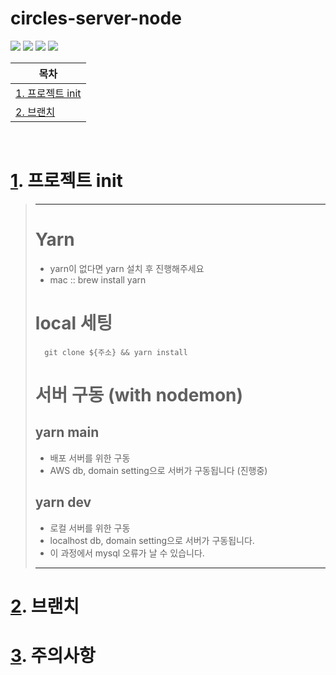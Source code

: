 # circles-server-node

<img src="https://img.shields.io/badge/TypeScript-3178C6?style=flat-square&logo=TypeScript&logoColor=white"/> <img src="https://img.shields.io/badge/Yarn-2C8EBB?style=flat-square&logo=Yarn&logoColor=white"/> <img src="https://img.shields.io/badge/NGINX-009639?style=flat-square&logo=NGINX&logoColor=white"/> <img src="https://img.shields.io/badge/aws-232F3E?style=flat-square&logo=Amazonaws&logoColor=white"/>

| <a id="a1"></a>목차         |
| --------------------------- |
| [1. 프로젝트 init](#1)<br/> |
| [2. 브랜치 ](#2)<br/>       |

<br/>

# <a id="1"></a>[1](#a1). 프로젝트 init

> ---
>
> # Yarn
>
> - yarn이 없다면 yarn 설치 후 진행해주세요
> - mac :: brew install yarn
>
> # local 세팅
>
>       git clone ${주소} && yarn install
>
> # 서버 구동 (with nodemon)
>
> ## yarn main
>
> - 배포 서버를 위한 구동
> - AWS db, domain setting으로 서버가 구동됩니다 (진행중)
>
> ## yarn dev
>
> - 로컬 서버를 위한 구동
> - localhost db, domain setting으로 서버가 구동됩니다.
> - 이 과정에서 mysql 오류가 날 수 있습니다.
>
> ---

# <a id="2"></a>[2](#a1). 브랜치

# <a id="3"></a>[3](#a1). 주의사항

